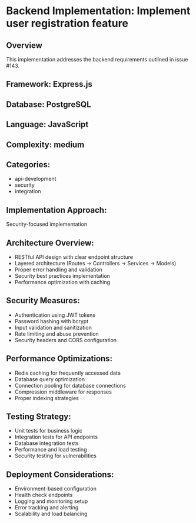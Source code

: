 
# Backend Implementation: Implement user registration feature

## Overview
This implementation addresses the backend requirements outlined in issue #143.

## Framework: Express.js
## Database: PostgreSQL
## Language: JavaScript
## Complexity: medium

## Categories:
- api-development
- security
- integration

## Implementation Approach:
Security-focused implementation

## Architecture Overview:
- RESTful API design with clear endpoint structure
- Layered architecture (Routes → Controllers → Services → Models)
- Proper error handling and validation
- Security best practices implementation
- Performance optimization with caching

## Security Measures:
- Authentication using JWT tokens
- Password hashing with bcrypt
- Input validation and sanitization
- Rate limiting and abuse prevention
- Security headers and CORS configuration

## Performance Optimizations:
- Redis caching for frequently accessed data
- Database query optimization
- Connection pooling for database connections
- Compression middleware for responses
- Proper indexing strategies

## Testing Strategy:
- Unit tests for business logic
- Integration tests for API endpoints
- Database integration tests
- Performance and load testing
- Security testing for vulnerabilities

## Deployment Considerations:
- Environment-based configuration
- Health check endpoints
- Logging and monitoring setup
- Error tracking and alerting
- Scalability and load balancing
